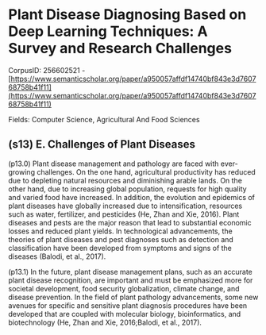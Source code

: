 # Plant Disease Diagnosing Based on Deep Learning Techniques: A Survey and Research Challenges

CorpusID: 256602521 - [https://www.semanticscholar.org/paper/a950057affdf14740bf843e3d760768758b41f11](https://www.semanticscholar.org/paper/a950057affdf14740bf843e3d760768758b41f11)

Fields: Computer Science, Agricultural And Food Sciences

## (s13) E. Challenges of Plant Diseases
(p13.0) Plant disease management and pathology are faced with ever-growing challenges. On the one hand, agricultural productivity has reduced due to depleting natural resources and diminishing arable lands. On the other hand, due to increasing global population, requests for high quality and varied food have increased. In addition, the evolution and epidemics of plant diseases have globally increased due to intensification, resources such as water, fertilizer, and pesticides (He, Zhan and Xie, 2016). Plant diseases and pests are the major reason that lead to substantial economic losses and reduced plant yields. In technological advancements, the theories of plant diseases and pest diagnoses such as detection and classification have been developed from symptoms and signs of the diseases (Balodi, et al., 2017).

(p13.1) In the future, plant disease management plans, such as an accurate plant disease recognition, are important and must be emphasized more for societal development, food security globalization, climate change, and disease prevention. In the field of plant pathology advancements, some new avenues for specific and sensitive plant diagnosis procedures have been developed that are coupled with molecular biology, bioinformatics, and biotechnology (He, Zhan and Xie, 2016;Balodi, et al., 2017).
